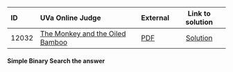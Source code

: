| ID | UVa Online Judge | External | Link to solution |
|:---|:---|:---|:---:|
| 12032 | [The Monkey and the Oiled Bamboo](https://onlinejudge.org/index.php?option=com_onlinejudge&Itemid=8&category=662&page=show_problem&problem=3183) | [PDF](https://onlinejudge.org/external/120/12032.pdf) | [Solution](https://github.com/versenyi98/uva-solutions/tree/main/solutions/12032%20-%20The%20Monkey%20and%20the%20Oiled%20Bamboo)|
#### Simple Binary Search the answer
